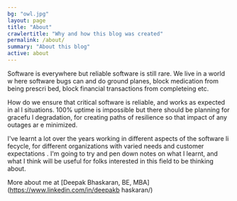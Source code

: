 ```yaml
---
bg: "owl.jpg"
layout: page
title: "About"
crawlertitle: "Why and how this blog was created"
permalink: /about/
summary: "About this blog"
active: about
---
```


Software is everywhere but reliable software is still rare. We live in a world w
here software bugs can and do ground planes, block medication from being prescri
bed, block financial transactions from completeing etc.

How do we ensure that critical software is reliable, and works as expected in al
l situations. 100% uptime is impossible but there should be planning for gracefu
l degradation, for creating paths of resilience so that impact of any outages ar
e minimized.

I've learnt a lot over the years working in different aspects of the software li
fecycle, for different organizations with varied needs and customer expectations
. I'm going to try and pen down notes on what I learnt, and what I think will be
 useful for folks interested in this field to be thinking about.

More about me at [Deepak Bhaskaran, BE, MBA](https://www.linkedin.com/in/deepakb
haskaran/)

